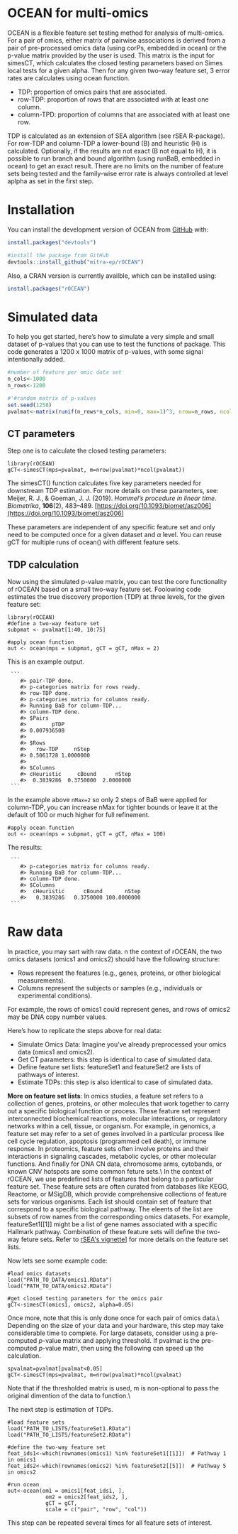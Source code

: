 
# OCEAN for multi-omics

OCEAN is a flexible feature set testing method for analysis of multi-omics. For a pair of omics, either matrix of pairwise associations is derived from a pair of pre-processed omics data (using corPs, embedded in ocean) or the p-value matrix provided by the user is used.
This matrix is the input for simesCT, which calculates the closed testing parameters based on Simes local tests for a given alpha. Then for any given two-way feature set, 3 error rates are calculates using ocean function. 
* TDP: proportion of omics pairs that are associated.
* row-TDP: proportion of rows that are associated with at least one column.
* column-TPD: proportion of columns that are associated with at least one row.
  
TDP is calculated as an extension of SEA algorithm (see rSEA R-package). For row-TDP and column-TDP a lower-bound (B) and heuristic (H) is calculated. Optionally, if the results are not exact (B not equal to H), it is possible to run branch and bound algorithm (using runBaB, embedded in ocean) to get an exact result. There are no limits on the number of feature sets being tested and the family-wise error rate is always controlled at level aplpha as set in the first step.

# Installation

You can install the development version of OCEAN from
[GitHub](https://github.com/) with:

``` r
install.packages("devtools")

#install the package from GitHub
devtools::install_github("mitra-ep/rOCEAN")
```
Also, a CRAN version is currently availble, which can be installed using:

``` r
install.packages("rOCEAN")

```
# Simulated data

To help you get started, here’s how to simulate a very simple and small dataset of p-values that you can use to test the functions of package.
This code generates a 1200 x 1000 matrix of p-values, with some signal intentionally added.

``` r
#number of feature per omic data set
n_cols<-1000
n_rows<-1200

#'#random matrix of p-values
set.seed(1258)
pvalmat<-matrix(runif(n_rows*n_cols, min=0, max=1)^3, nrow=n_rows, ncol=n_cols)
```

## CT parameters

Step one is to calculate the closed testing parameters:

```{r}
library(rOCEAN)
gCT<-simesCT(mps=pvalmat, m=nrow(pvalmat)*ncol(pvalmat))
```
The simesCT() function calculates five key parameters needed for downstream TDP estimation. For more details on these parameters, see:
Meijer, R. J., & Goeman, J. J. (2019). *Hommel’s procedure in linear time*. _Biometrika_, **106**(2), 483–489. [https://doi.org/10.1093/biomet/asz006](https://doi.org/10.1093/biomet/asz006)

These parameters are independent of any specific feature set and only need to be computed once for a given dataset and $\alpha$ level. You can reuse gCT for multiple runs of ocean() with different feature sets.

## TDP calculation

Now using the simulated p-value matrix, you can test the core functionality of rOCEAN based on a small two-way feature set.
Foolowing code estimates the true discovery proportion (TDP) at three levels, for the given feature set:

```{r}
library(rOCEAN)
#define a two-way feature set
subpmat <- pvalmat[1:40, 10:75]

#apply ocean function
out <- ocean(mps = subpmat, gCT = gCT, nMax = 2)
```
This is an example output. 
<pre><code class="language-markdown"> ```
    #> pair-TDP done. 
    #> p-categories matrix for rows ready. 
    #> row-TDP done. 
    #> p-categories matrix for columns ready. 
    #> Running BaB for column-TDP... 
    #> column-TDP done.
    #> $Pairs
    #>        pTDP 
    #> 0.007936508 
    #> 
    #> $Rows
    #>   row-TDP     nStep 
    #> 0.5061728 1.0000000 
    #> 
    #> $Columns
    #> cHeuristic     cBound      nStep 
    #>  0.3839286  0.3750000  2.0000000
 ``` </code></pre>
 
In the example above `nMax=2` so only 2 steps of BaB were applied for column-TDP, you can increase nMax for tighter bounds or leave it at the default of 100 or much higher for full refinement.

```{r}
#apply ocean function
out <- ocean(mps = subpmat, gCT = gCT, nMax = 100)
```
The results:
<pre><code class="language-markdown"> ```
    #> p-categories matrix for columns ready. 
    #> Running BaB for column-TDP... 
    #> column-TDP done.
    #> $Columns
    #>  cHeuristic      cBound       nStep 
    #>   0.3839286   0.3750000 100.0000000
 ``` </code></pre>
 
# Raw data

In practice, you may sart with raw data. 
n the context of rOCEAN, the two omics datasets (omics1 and omics2) should have the following structure:

* Rows represent the features (e.g., genes, proteins, or other biological measurements).
* Columns represent the subjects or samples (e.g., individuals or experimental conditions).

For example, the rows of omics1 could represent genes, and rows of omics2 may be DNA copy number values.

Here’s how to replicate the steps above for real data:

- Simulate Omics Data: Imagine you’ve already preprocessed your omics data (omics1 and omics2).
- Get CT parameters: this step is identical to case of simulated data.
- Define feature set lists: featureSet1 and featureSet2 are lists of pathways of interest. 
- Estimate TDPs: this step is also identical to case of simulated data.

__More on feature set lists__: 
In omics studies, a feature set refers to a collection of genes, proteins, or other molecules that work together to carry out a specific biological function or process. These feature set represent interconnected biochemical reactions, molecular interactions, or regulatory networks within a cell, tissue, or organism. For example, in genomics, a feature set may refer to a set of genes involved in a particular process like cell cycle regulation, apoptosis (programmed cell death), or immune response. In proteomics, feature sets often involve proteins and their interactions in signaling cascades, metabolic cycles, or other molecular functions. And finally for DNA CN data, chromosome arms, cytobands, or known CNV hotspots are some common feture sets.\\
In the context of rOCEAN, we use predefined lists of features that belong to a particular feature set. These feature sets are often curated from databases like KEGG, Reactome, or MSigDB, which provide comprehensive collections of feature sets for various organisms. Each list should contain set of feature that correspond to a specific biological pathway. The eleents of the list are subsets of row names from the corresponding omics datasets. For example, featureSet1[[1]] might be a list of gene names associated with a specific Hallmark pathway. Combination of these feature sets will define the two-way feture sets. Refer to  [rSEA's vignette](https://github.com/cran/rSEA/blob/master/vignettes/rSEA_vignette.Rmd)] for more details on the feature set lists.

Now lets see some example code:

```{r}
#load omics datasets
load("PATH_TO_DATA/omics1.RData")
load("PATH_TO_DATA/omics2.RData")

#get closed testing parameters for the omics pair
gCT<-simesCT(omics1, omics2, alpha=0.05)
```
Once more, note that this is only done once for each pair of omics data.\\
Depending on the size of your data and your hardware, this step may take considerable time to complete. For large datasets, consider using a pre-computed $p$-value matrix and applying threshold.
If pvalmat is the pre-computed $p$-value matri, then using the following can speed up the calculation.

```{r}
spvalmat=pvalmat[pvalmat<0.05]
gCT<-simesCT(mps=pvalmat, m=nrow(pvalmat)*ncol(pvalmat)
```
Note that if the thresholded matrix is used, m is non-optional to pass the original dimention of the data to function.\\

The next step is estimation of TDPs.

```{r}
#load feature sets
load("PATH_TO_LISTS/featureSet1.RData")
load("PATH_TO_LISTS/featureSet2.RData")

#define the two-way feature set
feat_ids1<-which(rownames(omics1) %in% featureSet1[[1]])  # Pathway 1 in omics1
feat_ids2<-which(rownames(omics2) %in% featureSet2[[5]])  # Pathway 5 in omics2

#run ocean
out<-ocean(om1 = omics1[feat_ids1, ],
            om2 = omics2[feat_ids2, ],
            gCT = gCT, 
            scale = c("pair", "row", "col"))

```

This step can be repeated several times for all feature sets of interest.
